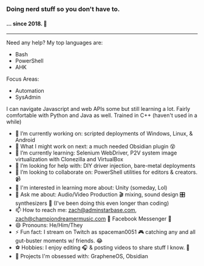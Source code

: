 ### Doing nerd stuff so you don't have to. 
#### ... since 2018. 🧐
---
Need any help? My top languages are:
  - Bash
  - PowerShell
  - AHK

Focus Areas:
  - Automation
  - SysAdmin

I can navigate Javascript and web APIs some but still learning a lot. Fairly comfortable with Python and Java as well. Trained in C++ (haven't used in a while)

- 🔭 I’m currently working on: scripted deployments of Windows, Linux, & Android
- 🔮 What I might work on next: a much needed Obsidian plugin 😵
- 🌱 I’m currently learning: Selenium WebDriver, P2V system image virtualization with Clonezilla and VirtualBox
- 🤔 I’m looking for help with: DIY driver injection, bare-metal deployments
- 👯 I’m looking to collaborate on: PowerShell utilities for editors & creators. 📹
- 🧠 I'm interested in learning more about: Unity (someday, Lol)
- 💬 Ask me about: Audio/Video Production 🎬 mixing, sound design 🎛 synthesizers 🎹 (I've been doing this even longer than coding)
- 📫 How to reach me: zach@adminstarbase.com, zach@championdreamermusic.com 📧 Facebook Messenger 📱
- 😄 Pronouns: He/Him/They
- ⚡ Fun fact: I stream on Twitch as spaceman0051 🎮 catching any and all gut-buster moments w/ friends. 😂
- ⚽ Hobbies: I enjoy editing 🎧 & posting videos to share stuff I know. 🎥
- 💚 Projects I'm obsessed with: GrapheneOS, Obsidian
